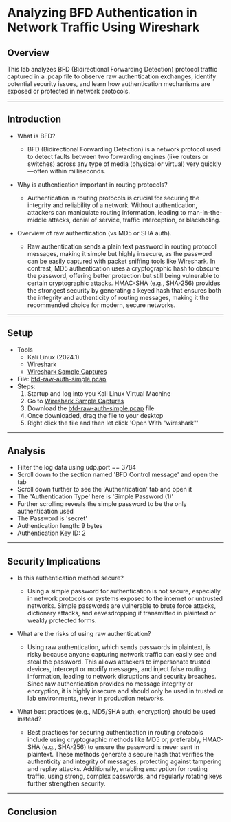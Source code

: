 # Analyzing BFD Authentication in Network Traffic Using Wireshark

## Overview
This lab analyzes BFD (Bidirectional Forwarding Detection) protocol traffic captured in a .pcap file to observe raw authentication exchanges, identify potential security issues, and learn how authentication mechanisms are exposed or protected in network protocols.

---

## Introduction
- What is BFD?
  - BFD (Bidirectional Forwarding Detection) is a network protocol used to detect faults between two forwarding engines (like routers or switches) across any type of media (physical or virtual) very quickly—often within milliseconds.

- Why is authentication important in routing protocols?
  - Authentication in routing protocols is crucial for securing the integrity and reliability of a network. Without authentication, attackers can manipulate routing information, leading to man-in-the-middle attacks, denial of service, traffic interception, or blackholing.
  
- Overview of raw authentication (vs MD5 or SHA auth).
  - Raw authentication sends a plain text password in routing protocol messages, making it simple but highly insecure, as the password can be easily captured with packet sniffing tools like Wireshark. In contrast, MD5 authentication uses a cryptographic hash to obscure the password, offering better protection but still being vulnerable to certain cryptographic attacks. HMAC-SHA (e.g., SHA-256) provides the strongest security by generating a keyed hash that ensures both the integrity and authenticity of routing messages, making it the recommended choice for modern, secure networks.

---

## Setup
- Tools
  - Kali Linux (2024.1)
  - Wireshark
  - [Wireshark Sample Captures](https://wiki.wireshark.org/SampleCaptures#sample-captures)
- File: [bfd-raw-auth-simple.pcap](bfd-raw-auth-simple.pcap)
- Steps:
  1. Startup and log into you Kali Linux Virtual Machine
  2. Go to [Wireshark Sample Captures](https://wiki.wireshark.org/SampleCaptures#sample-captures)
  3. Download the [bfd-raw-auth-simple.pcap](bfd-raw-auth-simple.pcap) file
  4. Once downloaded, drag the file to your desktop
  5. Right click the file and then let click 'Open With "wireshark"'

---

## Analysis
- Filter the log data using udp.port == 3784
- Scroll down to the section named 'BFD Control message' and open the tab
- Scroll down further to see the 'Authentication' tab and open it
- The 'Authentication Type' here is 'Simple Password (1)'
- Further scrolling reveals the simple password to be the only authentication used
- The Password is 'secret'
- Authentication length: 9 bytes
- Authentication Key ID: 2

---

## Security Implications
- Is this authentication method secure?
  - Using a simple password for authentication is not secure, especially in network protocols or systems exposed to the internet or untrusted networks. Simple passwords are vulnerable to brute force attacks, dictionary attacks, and eavesdropping if transmitted in plaintext or weakly protected forms.

- What are the risks of using raw authentication?
  - Using raw authentication, which sends passwords in plaintext, is risky because anyone capturing network traffic can easily see and steal the password. This allows attackers to impersonate trusted devices, intercept or modify messages, and inject false routing information, leading to network disruptions and security breaches. Since raw authentication provides no message integrity or encryption, it is highly insecure and should only be used in trusted or lab environments, never in production networks.

- What best practices (e.g., MD5/SHA auth, encryption) should be used instead?
  - Best practices for securing authentication in routing protocols include using cryptographic methods like MD5 or, preferably, HMAC-SHA (e.g., SHA-256) to ensure the password is never sent in plaintext. These methods generate a secure hash that verifies the authenticity and integrity of messages, protecting against tampering and replay attacks. Additionally, enabling encryption for routing traffic, using strong, complex passwords, and regularly rotating keys further strengthen security.

---

## Conclusion















